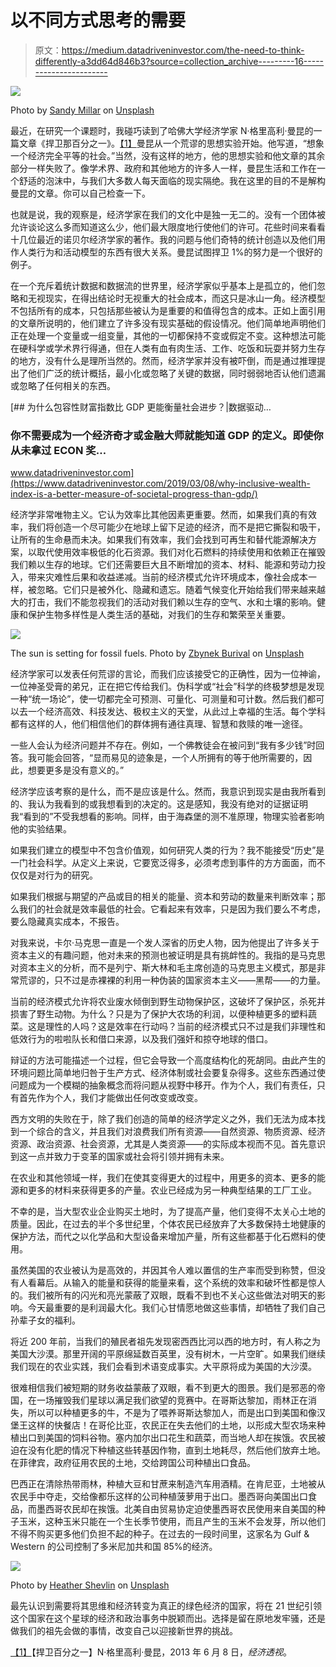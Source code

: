 # 以不同方式思考的需要

> 原文：<https://medium.datadriveninvestor.com/the-need-to-think-differently-a3dd64d846b3?source=collection_archive---------16----------------------->

![](img/8ed81b9b8a32b53185cf47624d86a743.png)

Photo by [Sandy Millar](https://unsplash.com/@sandym10?utm_source=unsplash&utm_medium=referral&utm_content=creditCopyText) on [Unsplash](https://unsplash.com/s/photos/environmental-portait?utm_source=unsplash&utm_medium=referral&utm_content=creditCopyText)

最近，在研究一个课题时，我碰巧读到了哈佛大学经济学家 N·格里高利·曼昆的一篇文章《捍卫那百分之一》。[【1】](#_ftn1)曼昆从一个荒谬的思想实验开始。他写道，“想象一个经济完全平等的社会。”当然，没有这样的地方，他的思想实验和他文章的其余部分一样失败了。像学术界、政府和其他地方的许多人一样，曼昆生活和工作在一个舒适的泡沫中，与我们大多数人每天面临的现实隔绝。我在这里的目的不是解构曼昆的文章。你可以自己检查一下。

也就是说，我的观察是，经济学家在我们的文化中是独一无二的。没有一个团体被允许谈论这么多而知道这么少，他们最大限度地行使他们的许可。花些时间来看看十几位最近的诺贝尔经济学家的著作。我的问题与他们奇特的统计创造以及他们用作人类行为和活动模型的东西有很大关系。曼昆试图捍卫 1%的努力是一个很好的例子。

在一个充斥着统计数据和数据流的世界里，经济学家似乎基本上是孤立的，他们忽略和无视现实，在得出结论时无视重大的社会成本，而这只是冰山一角。经济模型不包括所有的成本，只包括那些被认为是重要的和值得包含的成本。正如上面引用的文章所说明的，他们建立了许多没有现实基础的假设情况。他们简单地声明他们正在处理一个变量或一组变量，其他的一切都保持不变或假定不变。这种想法可能在硬科学或学术界行得通，但在人类有血有肉生活、工作、吃饭和玩耍并努力生存的地方，没有什么是理所当然的。然而，经济学家并没有被吓倒，而是通过推理提出了他们广泛的统计概括，最小化或忽略了关键的数据，同时弱弱地否认他们遗漏或忽略了任何相关的东西。

[](https://www.datadriveninvestor.com/2019/03/08/why-inclusive-wealth-index-is-a-better-measure-of-societal-progress-than-gdp/) [## 为什么包容性财富指数比 GDP 更能衡量社会进步？|数据驱动…

### 你不需要成为一个经济奇才或金融大师就能知道 GDP 的定义。即使你从未拿过 ECON 奖…

www.datadriveninvestor.com](https://www.datadriveninvestor.com/2019/03/08/why-inclusive-wealth-index-is-a-better-measure-of-societal-progress-than-gdp/) 

经济学非常唯物主义。它认为效率比其他因素更重要。然而，如果我们真的有效率，我们将创造一个尽可能少在地球上留下足迹的经济，而不是把它撕裂和吸干，让所有的生命悬而未决。如果我们有效率，我们会找到可再生和替代能源解决方案，以取代使用效率极低的化石资源。我们对化石燃料的持续使用和依赖正在摧毁我们赖以生存的地球。它们还需要巨大且不断增加的资本、材料、能源和劳动力投入，带来灾难性后果和收益递减。当前的经济模式允许环境成本，像社会成本一样，被忽略。它们只是被外化、隐藏和遗忘。随着气候变化开始给我们带来越来越大的打击，我们不能忽视我们的活动对我们赖以生存的空气、水和土壤的影响。健康和保护生物多样性是人类生活的基础，对我们的生存和繁荣至关重要。

![](img/3bf7a2d7cb294ef15eeb86cbcb31f9df.png)

The sun is setting for fossil fuels. Photo by [Zbynek Burival](https://unsplash.com/@zburival?utm_source=unsplash&utm_medium=referral&utm_content=creditCopyText) on [Unsplash](https://unsplash.com/s/photos/mining?utm_source=unsplash&utm_medium=referral&utm_content=creditCopyText)

经济学家可以发表任何荒谬的言论，而我们应该接受它的正确性，因为一位神谕，一位神圣受膏的弟兄，正在把它传给我们。伪科学或“社会”科学的终极梦想是发现一种“统一场论”，使一切都完全可预测、可量化、可测量和可计数。然后我们都可以去一个经济高效、科技发达、极权主义的天堂，从此过上幸福的生活。每个学科都有这样的人，他们相信他们的群体拥有通往真理、智慧和救赎的唯一途径。

一些人会认为经济问题并不存在。例如，一个佛教徒会在被问到“我有多少钱”时回答。我可能会回答，“显而易见的迹象是，一个人所拥有的等于他所需要的，因此，想要更多是没有意义的。”

经济学应该考察的是什么，而不是应该是什么。然而，我意识到现实是由我所看到的、我认为我看到的或我想看到的决定的。这是感知，我没有绝对的证据证明我“看到的”不受我想看的影响。同样，由于海森堡的测不准原理，物理实验者影响他的实验结果。

如果我们建立的模型中不包含价值观，如何研究人类的行为？我不能接受“历史”是一门社会科学。从定义上来说，它要宽泛得多，必须考虑到事件的方方面面，而不仅仅是对行为的研究。

如果我们根据与期望的产品或目的相关的能量、资本和劳动的数量来判断效率；那么我们的社会就是效率最低的社会。它看起来有效率，只是因为我们要么不考虑，要么隐藏真实成本，不报告。

对我来说，卡尔·马克思一直是一个发人深省的历史人物，因为他提出了许多关于资本主义的有趣问题，他对未来的预测也被证明是具有挑衅性的。我指的是马克思对资本主义的分析，而不是列宁、斯大林和毛主席创造的马克思主义模式，那是非常荒谬的，只不过是赤裸裸的利用一种伪装的国家资本主义——黑帮——的力量。

当前的经济模式允许将农业废水倾倒到野生动物保护区，这破坏了保护区，杀死并损害了野生动物。为什么？只是为了保护大农场的利润，以便种植更多的塑料蔬菜。这是理性的人吗？这是效率在行动吗？当前的经济模式只不过是我们非理性和低效行为的啦啦队长和借口来源，以及我们强奸和掠夺地球的借口。

辩证的方法可能描述一个过程，但它会导致一个高度结构化的死胡同。由此产生的环境问题比简单地归咎于生产方式、经济体制或社会要复杂得多。这些东西通过使问题成为一个模糊的抽象概念而将问题从视野中移开。作为个人，我们有责任，只有首先作为个人，我们才能做出任何改变或改变。

西方文明的失败在于，除了我们创造的简单的经济学定义之外，我们无法为成本找到一个综合的含义，并且我们对浪费我们所有资源——自然资源、物质资源、经济资源、政治资源、社会资源，尤其是人类资源——的实际成本视而不见。首先意识到这一点并致力于变革的国家或社会将引领并拥有未来。

在农业和其他领域一样，我们在使其变得更大的过程中，用更多的资本、更多的能源和更多的材料来获得更多的产量。农业已经成为另一种典型结果的工厂工业。

不幸的是，当大型农业企业购买土地时，为了提高产量，他们变得不太关心土地的质量。因此，在过去的半个多世纪里，个体农民已经放弃了大多数保持土地健康的保护方法，而代之以化学品和大型设备来增加产量，所有这些都基于化石燃料的使用。

虽然美国的农业被认为是高效的，并因其令人难以置信的生产率而受到称赞，但没有人看幕后。从输入的能量和获得的能量来看，这个系统的效率和破坏性都是惊人的。我们被所有的闪光和亮光蒙蔽了双眼，既看不到也不关心这些做法对明天的影响。今天最重要的是利润最大化。我们心甘情愿地做这些事情，却牺牲了我们自己孙辈子女的福利。

将近 200 年前，当我们的殖民者祖先发现密西西比河以西的地方时，有人称之为美国大沙漠。那里开阔的平原绵延数百英里，没有树木，一片空旷。如果我们继续我们现在的农业实践，我们会看到术语变成事实。大平原将成为美国的大沙漠。

很难相信我们被短期的财务收益蒙蔽了双眼，看不到更大的图景。我们是邪恶的帝国，在一场摧毁我们星球以满足我们欲望的竞赛中。在哥斯达黎加，雨林正在消失，所以可以种植更多的牛，不是为了喂养哥斯达黎加人，而是出口到美国和像汉堡王这样的快餐店！在哥伦比亚，农民正在失去他们的土地，以形成大型农场来种植出口到美国的饲料谷物。塞内加尔出口花生和蔬菜，而当地人却在挨饿。农民被迫在没有化肥的情况下种植这些转基因作物，直到土地耗尽，然后他们放弃土地。在菲律宾，政府征用农民的土地，交给跨国公司种植出口食品。

巴西正在清除热带雨林，种植大豆和甘蔗来制造汽车用酒精。在肯尼亚，土地被从农民手中夺走，交给像都乐这样的公司种植菠萝用于出口。墨西哥向美国出口食品，而墨西哥农民却在挨饿。北美自由贸易协定迫使墨西哥农民使用来自美国的种子玉米，这种玉米只能在一个生长季节使用，而且产生的玉米不会发芽，所以他们不得不购买更多他们负担不起的种子。在过去的一段时间里，这家名为 Gulf & Western 的公司控制了多米尼加共和国 85%的经济。

![](img/8b8b395297ffb0776ebf71184f41bb0f.png)

Photo by [Heather Shevlin](https://unsplash.com/@thehmstravels?utm_source=unsplash&utm_medium=referral&utm_content=creditCopyText) on [Unsplash](https://unsplash.com/s/photos/environmental-portait?utm_source=unsplash&utm_medium=referral&utm_content=creditCopyText)

最先认识到需要将其思维和经济转变为真正的绿色经济的国家，将在 21 世纪引领这个国家在这个星球的经济和政治事务中脱颖而出。选择是留在原地发牢骚，还是做我们的祖先会做的事情，改变自己以迎接新世界的挑战。

[【1】](#_ftnref1)【捍卫百分之一】N·格里高利·曼昆，2013 年 6 月 8 日，*经济透视*。